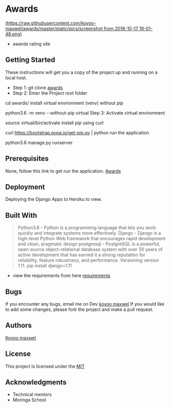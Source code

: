 # Awards

[(https://raw.githubusercontent.com/koyoo-maxwel/awards/master/static/pics/screenshot from 2018-10-17 19-01-48.png)](https://rateawards.herokuapp.com/)
<!-- <a href="https://rateawards.herokuapp.com/"><img src="/static/pics/Screenshot from 2018-10-17 19-01-48.png"></a> -->

- awards rating site

## Getting Started

These instructions will get you a copy of the project up and running on a local host.

- Step 1: git clone [awards](https://github.com/koyoo-maxwel/awards.git)
- Step 2: Enter the Project root folder

cd awards/
install virtual environment (venv) without pip

python3.6 -m venv --without-pip virtual
Step 3: Activate virtual environment

source virtual/bin/activate
install pip using curl

curl https://bootstrap.pypa.io/get-pip.py | python
run the application

python3.6 manage.py runserver

## Prerequisites

None, follow this link to get run the application. [Awards](https://rateawards.herokuapp.com/)


## Deployment

Deploying the Django Apps to Heroku to view.

## Built With

> Python3.6 - Python is a programming language that lets you work quickly and integrate systems more effectively.
> Django - Django is a high-level Python Web framework that encourages rapid development and clean, pragmatic design
postgresql - PostgreSQL is a powerful, open source object-relational database system with over 30 years of active development that has earned it a strong reputation for reliability, feature robustness, and performance.
Versioning
version 1.11.
> pip install django=1.11

- view the requirements from here [requirements](https://github.com/koyoo-maxwel/awards/blob/master/requirements.txt)

## Bugs

If you encounter any bugs, email me on Dev [koyoo maxwel](www.maxwell@juantechno.com) If you would like to add some changes, please
fork the project and make a pull request.

## Authors

[Koyoo maxwel](https://mail.google.com/mail/u/0/#inbox)

## License

This project is licensed under the [MIT](http://rem.mit-license.org/)

## Acknowledgments

- Technical mentors
- Moringa School